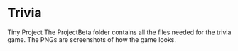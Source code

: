 # Trivia
Tiny Project
The ProjectBeta folder contains all the files needed for the trivia game. 
The PNGs are screenshots of how the game looks. 
